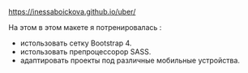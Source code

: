 https://inessaboickova.github.io/uber/

На этом в этом макете я потренировалась  :
   - истользовать cетку Bootstrap 4.
   - истользовать препроцессорор SASS.
   - адаптировать проекты под различные мобильные устройства.
